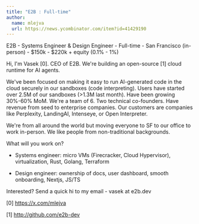 ```yaml
---
title: "E2B : Full-time"
author:
  name: mlejva
  url: https://news.ycombinator.com/item?id=41429190
---
```

E2B - Systems Engineer &amp; Design Engineer - Full-time - San Francisco (in-person) - $150k - $220k + equity (0.1% - 1%)

Hi, I&#x27;m Vasek [0]. CEO of E2B. We&#x27;re building an open-source [1] cloud runtime for AI agents.

We&#x27;ve been focused on making it easy to run AI-generated code in the cloud securely in our sandboxes (code interpreting). Users have started over 2.5M of our sandboxes (&gt;1.3M last month). Have been growing 30%-60% MoM. We&#x27;re a team of 6. Two technical co-founders. Have revenue from seed to enterprise companies. Our customers are companies like Perplexity, LandingAI, Intenseye, or Open Interpreter.

We&#x27;re from all around the world but moving everyone to SF to our office to work in-person. We like people from non-traditional backgrounds.

What will you work on?

- Systems engineer: micro VMs (Firecracker, Cloud Hypervisor), virtualization, Rust, Golang, Terraform

- Design engineer: ownership of docs, user dashboard, smooth onboarding, Nextjs, JS&#x2F;TS

Interested? Send a quick hi to my email - vasek at e2b.dev

[0] <a href="https:&#x2F;&#x2F;x.com&#x2F;mlejva" rel="nofollow">https:&#x2F;&#x2F;x.com&#x2F;mlejva</a>

[1] <a href="http:&#x2F;&#x2F;github.com&#x2F;e2b-dev">http:&#x2F;&#x2F;github.com&#x2F;e2b-dev</a>
